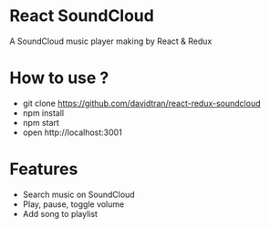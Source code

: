 # React SoundCloud
A SoundCloud music player making by React &amp; Redux

# How to use ?
- git clone https://github.com/davidtran/react-redux-soundcloud
- npm install
- npm start
- open http://localhost:3001

# Features
- Search music on SoundCloud
- Play, pause, toggle volume
- Add song to playlist
